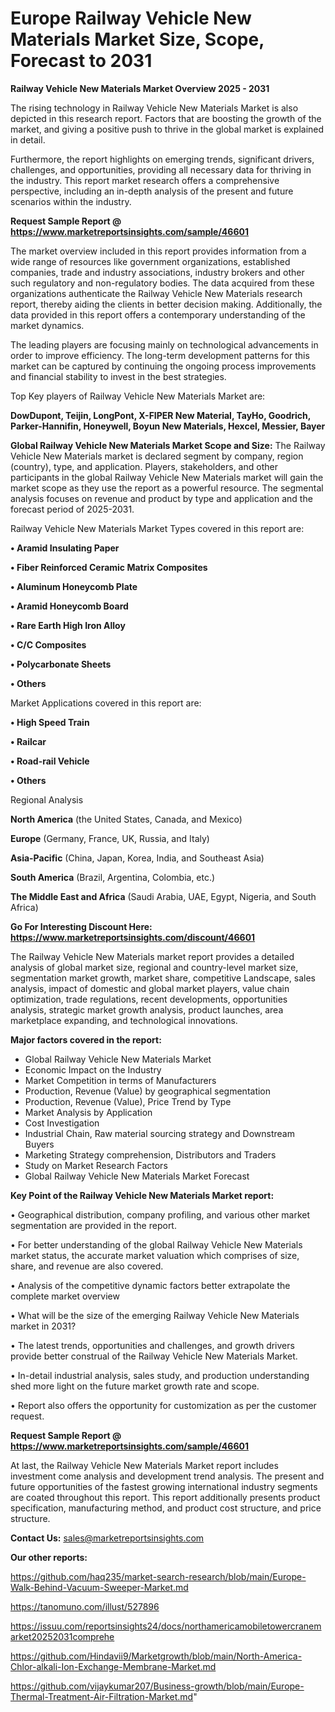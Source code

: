 # Europe Railway Vehicle New Materials Market Size, Scope, Forecast to 2031

<Strong> Railway Vehicle New Materials Market Overview 2025 - 2031</strong>

The rising technology in Railway Vehicle New Materials Market is also depicted in this research report. Factors that are boosting the growth of the market, and giving a positive push to thrive in the global market is explained in detail.

Furthermore, the report highlights on emerging trends, significant drivers, challenges, and opportunities, providing all necessary data for thriving in the industry. This report market research offers a comprehensive perspective, including an in-depth analysis of the present and future scenarios within the industry.

<strong>Request Sample Report @ <a href=https://www.marketreportsinsights.com/sample/46601>https://www.marketreportsinsights.com/sample/46601</a></strong>

The market overview included in this report provides information from a wide range of resources like government organizations, established companies, trade and industry associations, industry brokers and other such regulatory and non-regulatory bodies. The data acquired from these organizations authenticate the Railway Vehicle New Materials research report, thereby aiding the clients in better decision making. Additionally, the data provided in this report offers a contemporary understanding of the market dynamics.

The leading players are focusing mainly on technological advancements in order to improve efficiency. The long-term development patterns for this market can be captured by continuing the ongoing process improvements and financial stability to invest in the best strategies.

Top Key players of Railway Vehicle New Materials Market are:

<strong>DowDupont, Teijin, LongPont, X-FIPER New Material, TayHo, Goodrich, Parker-Hannifin, Honeywell, Boyun New Materials, Hexcel, Messier, Bayer</strong>

<strong><b>Global Railway Vehicle New Materials Market Scope and Size:</b></strong>
The Railway Vehicle New Materials market is declared segment by company, region (country), type, and application. Players, stakeholders, and other participants in the global Railway Vehicle New Materials market will gain the market scope as they use the report as a powerful resource. The segmental analysis focuses on revenue and product by type and application and the forecast period of 2025-2031.

Railway Vehicle New Materials Market Types covered in this report are:

<strong>•  Aramid Insulating Paper

•  Fiber Reinforced Ceramic Matrix Composites

•  Aluminum Honeycomb Plate

•  Aramid Honeycomb Board

•  Rare Earth High Iron Alloy

•  C/C Composites

•  Polycarbonate Sheets

•  Others</strong>

Market Applications covered in this report are:

<strong>•  High Speed Train

•  Railcar

•  Road-rail Vehicle

•  Others</strong> 

Regional Analysis

<strong>North America</strong> (the United States, Canada, and Mexico)

<strong>Europe</strong> (Germany, France, UK, Russia, and Italy)

<strong>Asia-Pacific</strong> (China, Japan, Korea, India, and Southeast Asia)

<strong>South America</strong> (Brazil, Argentina, Colombia, etc.)

<strong>The Middle East and Africa</strong> (Saudi Arabia, UAE, Egypt, Nigeria, and South Africa)

<strong>Go For Interesting Discount Here: <a href=https://www.marketreportsinsights.com/discount/46601>https://www.marketreportsinsights.com/discount/46601</a></strong>

The Railway Vehicle New Materials market report provides a detailed analysis of global market size, regional and country-level market size, segmentation market growth, market share, competitive Landscape, sales analysis, impact of domestic and global market players, value chain optimization, trade regulations, recent developments, opportunities analysis, strategic market growth analysis, product launches, area marketplace expanding, and technological innovations.

<strong><b>Major factors covered in the report:</b></strong>
<ul>
  <li>Global Railway Vehicle New Materials Market </li>
  <li>Economic Impact on the Industry</li>
  <li>Market Competition in terms of Manufacturers</li>
  <li>Production, Revenue (Value) by geographical segmentation</li>
  <li>Production, Revenue (Value), Price Trend by Type</li>
  <li>Market Analysis by Application</li>
  <li>Cost Investigation</li>
  <li>Industrial Chain, Raw material sourcing strategy and Downstream Buyers</li>
  <li>Marketing Strategy comprehension, Distributors and Traders</li>
  <li>Study on Market Research Factors</li>
  <li>Global Railway Vehicle New Materials Market Forecast</li>
</ul>

<strong><b>Key Point of the Railway Vehicle New Materials Market report:</b></strong>

• Geographical distribution, company profiling, and various other market segmentation are provided in the report.

• For better understanding of the global Railway Vehicle New Materials market status, the accurate market valuation which comprises of size, share, and revenue are also covered.

• Analysis of the competitive dynamic factors better extrapolate the complete market overview

• What will be the size of the emerging Railway Vehicle New Materials market in 2031?

• The latest trends, opportunities and challenges, and growth drivers provide better construal of the Railway Vehicle New Materials Market.

• In-detail industrial analysis, sales study, and production understanding shed more light on the future market growth rate and scope.

• Report also offers the opportunity for customization as per the customer request.

<strong>Request Sample Report @ <a href=https://www.marketreportsinsights.com/sample/46601>https://www.marketreportsinsights.com/sample/46601</a></strong>

At last, the Railway Vehicle New Materials Market report includes investment come analysis and development trend analysis. The present and future opportunities of the fastest growing international industry segments are coated throughout this report. This report additionally presents product specification, manufacturing method, and product cost structure, and price structure.

<strong>Contact Us:</strong>
sales@marketreportsinsights.com

<strong>Our other reports:</strong>

<a href=https://github.com/haq235/market-search-research/blob/main/Europe-Walk-Behind-Vacuum-Sweeper-Market.md>https://github.com/haq235/market-search-research/blob/main/Europe-Walk-Behind-Vacuum-Sweeper-Market.md</a>

<a href=https://tanomuno.com/illust/527896>https://tanomuno.com/illust/527896</a>

<a href=https://issuu.com/reportsinsights24/docs/northamericamobiletowercranemarket20252031comprehe>https://issuu.com/reportsinsights24/docs/northamericamobiletowercranemarket20252031comprehe</a>

<a href=https://github.com/Hindavii9/Marketgrowth/blob/main/North-America-Chlor-alkali-Ion-Exchange-Membrane-Market.md>https://github.com/Hindavii9/Marketgrowth/blob/main/North-America-Chlor-alkali-Ion-Exchange-Membrane-Market.md</a>

<a href=https://github.com/vijaykumar207/Business-growth/blob/main/Europe-Thermal-Treatment-Air-Filtration-Market.md>https://github.com/vijaykumar207/Business-growth/blob/main/Europe-Thermal-Treatment-Air-Filtration-Market.md</a>"
